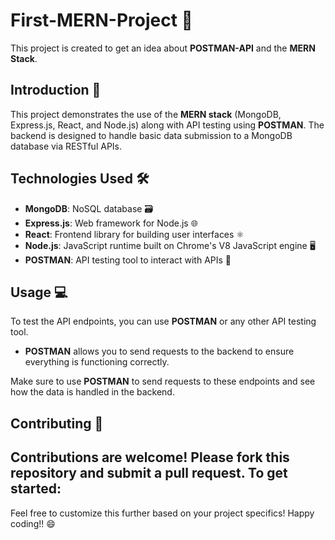 # First-MERN-Project 🚀

This project is created to get an idea about **POSTMAN-API** and the **MERN Stack**.

## Introduction 📝
This project demonstrates the use of the **MERN stack** (MongoDB, Express.js, React, and Node.js) along with API testing using **POSTMAN**. The backend is designed to handle basic data submission to a MongoDB database via RESTful APIs.

## Technologies Used 🛠️
- **MongoDB**: NoSQL database 🗃️
- **Express.js**: Web framework for Node.js 🌐
- **React**: Frontend library for building user interfaces ⚛️
- **Node.js**: JavaScript runtime built on Chrome's V8 JavaScript engine 🖥️
- **POSTMAN**: API testing tool to interact with APIs 🧪


## Usage 💻
To test the API endpoints, you can use **POSTMAN** or any other API testing tool.

- **POSTMAN** allows you to send requests to the backend to ensure everything is functioning correctly.

Make sure to use **POSTMAN** to send requests to these endpoints and see how the data is handled in the backend.

## Contributing 🤝
Contributions are welcome! Please fork this repository and submit a pull request. To get started:
---

Feel free to customize this further based on your project specifics! Happy coding!! 😄
```
